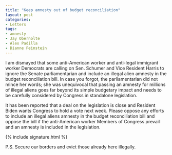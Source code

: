 ```yaml
---
title: "Keep amnesty out of budget reconciliation"
layout: post
categories:
- Letters
tags:
- amnesty
- Jay Obernolte
- Alex Padilla
- Dianne Feinstein
---
```


I am dismayed that some anti-American worker and anti-legal immigrant worker Democrats are calling on Sen. Schumer and Vice Resident Harris to ignore the Senate parliamentarian and include an illegal alien amnesty in the budget reconciliation bill. In case you forgot, the parliamentarian did not mince her words; she was unequivocal that passing an amnesty for millions of illegal aliens goes far beyond its simple budgetary impact and needs to be carefully considered by Congress in standalone legislation.

It has been reported that a deal on the legislation is close and Resident Biden wants Congress to hold a vote next week. Please oppose any efforts to include an illegal aliens amnesty in the budget reconciliation bill and oppose the bill if the anti-American worker Members of Congress prevail and an amnesty is included in the legislation.

{% include signature.html %}

P.S. Secure our borders and evict those already here illegally.
